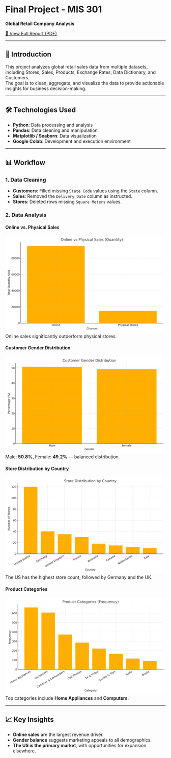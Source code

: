 # Final Project - MIS 301  
**Global Retail Company Analysis**  

[📄 View Full Report (PDF)](docs/Final_project_MIS_301.pdf)

---

## 📌 Introduction
This project analyzes global retail sales data from multiple datasets, including Stores, Sales, Products, Exchange Rates, Data Dictionary, and Customers.  
The goal is to clean, aggregate, and visualize the data to provide actionable insights for business decision-making.

---

## 🛠 Technologies Used
- **Python**: Data processing and analysis
- **Pandas**: Data cleaning and manipulation
- **Matplotlib / Seaborn**: Data visualization
- **Google Colab**: Development and execution environment

---

## 📊 Workflow

### 1. Data Cleaning
- **Customers**: Filled missing `State Code` values using the `State` column.
- **Sales**: Removed the `Delivery Date` column as instructed.
- **Stores**: Deleted rows missing `Square Meters` values.

### 2. Data Analysis
#### Online vs. Physical Sales
![Online vs Physical Sales](online_vs_physical.png)  
Online sales significantly outperform physical stores.

#### Customer Gender Distribution
![Gender Distribution](gender_distribution.png)  
Male: **50.8%**, Female: **49.2%** — balanced distribution.

#### Store Distribution by Country
![Store Distribution](store_distribution.png)  
The US has the highest store count, followed by Germany and the UK.

#### Product Categories
![Product Categories](product_categories.png)  
Top categories include **Home Appliances** and **Computers**.

---

## 📈 Key Insights
- **Online sales** are the largest revenue driver.
- **Gender balance** suggests marketing appeals to all demographics.
- **The US is the primary market**, with opportunities for expansion elsewhere.

